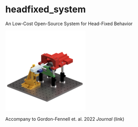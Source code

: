 # headfixed_system
An Low-Cost Open-Source System for Head-Fixed Behavior

<img src="./images/render_standard_angled_1080x1080.png" width="250" height="250">

Accompany to Gordon-Fennell et. al. 2022 *Journal* (link)

